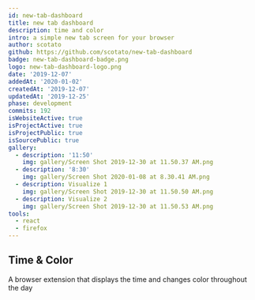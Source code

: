 ```yaml
---
id: new-tab-dashboard
title: new tab dashboard
description: time and color
intro: a simple new tab screen for your browser
author: scotato
github: https://github.com/scotato/new-tab-dashboard
badge: new-tab-dashboard-badge.png
logo: new-tab-dashboard-logo.png
date: '2019-12-07'
addedAt: '2020-01-02'
createdAt: '2019-12-07'
updatedAt: '2019-12-25'
phase: development
commits: 192
isWebsiteActive: true
isProjectActive: true
isProjectPublic: true
isSourcePublic: true
gallery:
  - description: '11:50'
    img: gallery/Screen Shot 2019-12-30 at 11.50.37 AM.png
  - description: '8:30'
    img: gallery/Screen Shot 2020-01-08 at 8.30.41 AM.png
  - description: Visualize 1
    img: gallery/Screen Shot 2019-12-30 at 11.50.50 AM.png
  - description: Visualize 2
    img: gallery/Screen Shot 2019-12-30 at 11.50.53 AM.png
tools: 
  - react
  - firefox
---
```


## Time & Color
A browser extension that displays the time and changes color throughout the day
